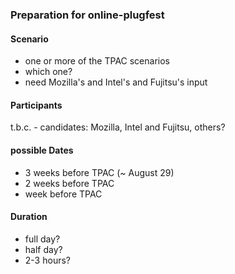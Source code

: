 ### Preparation for online-plugfest

#### Scenario
- one or more of the TPAC scenarios
- which one?
- need Mozilla's and Intel's and Fujitsu's input

#### Participants
t.b.c. - candidates: Mozilla, Intel and Fujitsu, others?

#### possible Dates

- 3 weeks before TPAC (~ August 29)
- 2 weeks before TPAC
- week before TPAC

#### Duration
- full day?
- half day?
- 2-3 hours?


